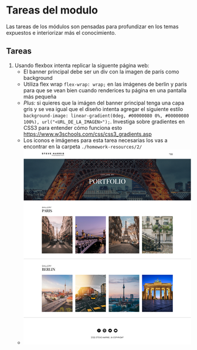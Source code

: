 # Tareas del modulo

Las tareas de los módulos son pensadas para profundizar en los temas expuestos e interiorizar más el conocimiento.

## Tareas
1. Usando flexbox intenta replicar la siguente página web:
    - El banner principal debe ser un div con la imagen de parís como background
    - Utiliza flex wrap `flex-wrap: wrap;` en las imágenes de berlin y paris para que se vean bien cuando renderices tu página en una pantalla más pequeña
    - *Plus:* si quieres que la imágen del banner principal tenga una capa gris y se vea igual que el diseño intenta agregar el siguiente estilo `background-image: linear-gradient(0deg, #00000080 0%, #00000080 100%), url("<URL_DE_LA_IMAGEN>");`. Investiga sobre gradientes en CSS3 para entender cómo funciona esto https://www.w3schools.com/css/css3_gradients.asp
    - Los iconos e imágenes para esta tarea necesarias los vas a encontrar en la carpeta `./homework-resources/2/`
    - ![tarea1](./../resources/flex-homework.png)
